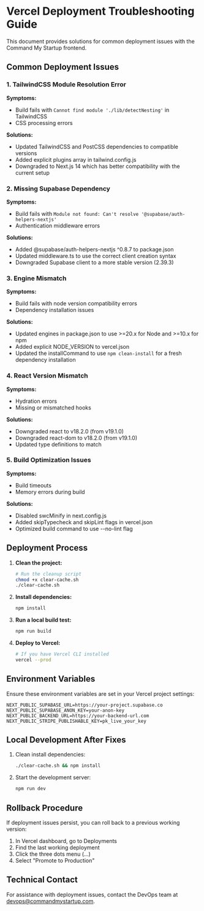 # Vercel Deployment Troubleshooting Guide

This document provides solutions for common deployment issues with the Command My Startup frontend.

## Common Deployment Issues

### 1. TailwindCSS Module Resolution Error

**Symptoms:**
- Build fails with `Cannot find module './lib/detectNesting'` in TailwindCSS
- CSS processing errors

**Solutions:**
- Updated TailwindCSS and PostCSS dependencies to compatible versions
- Added explicit plugins array in tailwind.config.js
- Downgraded to Next.js 14 which has better compatibility with the current setup

### 2. Missing Supabase Dependency

**Symptoms:**
- Build fails with `Module not found: Can't resolve '@supabase/auth-helpers-nextjs'`
- Authentication middleware errors

**Solutions:**
- Added @supabase/auth-helpers-nextjs ^0.8.7 to package.json
- Updated middleware.ts to use the correct client creation syntax
- Downgraded Supabase client to a more stable version (2.39.3)

### 3. Engine Mismatch

**Symptoms:**
- Build fails with node version compatibility errors
- Dependency installation issues

**Solutions:**
- Updated engines in package.json to use >=20.x for Node and >=10.x for npm
- Added explicit NODE_VERSION to vercel.json
- Updated the installCommand to use `npm clean-install` for a fresh dependency installation

### 4. React Version Mismatch

**Symptoms:**
- Hydration errors
- Missing or mismatched hooks

**Solutions:**
- Downgraded react to v18.2.0 (from v19.1.0)
- Downgraded react-dom to v18.2.0 (from v19.1.0)
- Updated type definitions to match

### 5. Build Optimization Issues

**Symptoms:**
- Build timeouts
- Memory errors during build

**Solutions:**
- Disabled swcMinify in next.config.js
- Added skipTypecheck and skipLint flags in vercel.json
- Optimized build command to use --no-lint flag

## Deployment Process

1. **Clean the project:**
   ```bash
   # Run the cleanup script
   chmod +x clear-cache.sh
   ./clear-cache.sh
   ```

2. **Install dependencies:**
   ```bash
   npm install
   ```

3. **Run a local build test:**
   ```bash
   npm run build
   ```

4. **Deploy to Vercel:**
   ```bash
   # If you have Vercel CLI installed
   vercel --prod
   ```

## Environment Variables

Ensure these environment variables are set in your Vercel project settings:

```
NEXT_PUBLIC_SUPABASE_URL=https://your-project.supabase.co
NEXT_PUBLIC_SUPABASE_ANON_KEY=your-anon-key
NEXT_PUBLIC_BACKEND_URL=https://your-backend-url.com
NEXT_PUBLIC_STRIPE_PUBLISHABLE_KEY=pk_live_your_key
```

## Local Development After Fixes

1. Clean install dependencies:
   ```bash
   ./clear-cache.sh && npm install
   ```

2. Start the development server:
   ```bash
   npm run dev
   ```

## Rollback Procedure

If deployment issues persist, you can roll back to a previous working version:

1. In Vercel dashboard, go to Deployments
2. Find the last working deployment
3. Click the three dots menu (...)
4. Select "Promote to Production"

## Technical Contact

For assistance with deployment issues, contact the DevOps team at devops@commandmystartup.com.